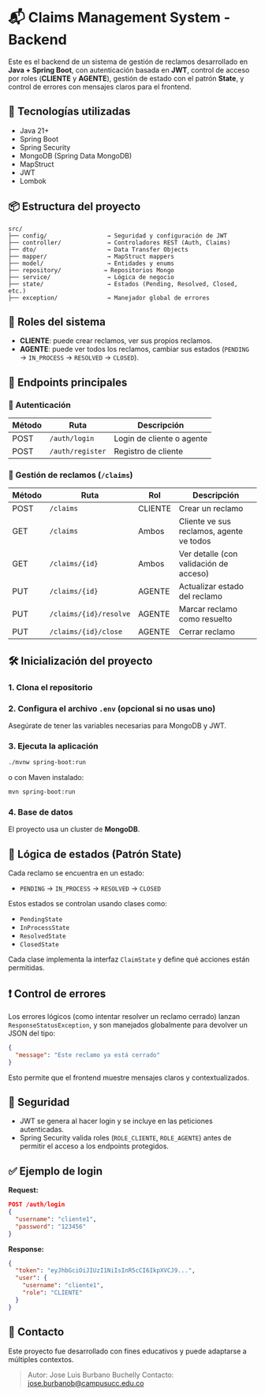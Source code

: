 # 📬 Claims Management System - Backend

Este es el backend de un sistema de gestión de reclamos desarrollado en **Java + Spring Boot**, con autenticación basada en **JWT**, control de acceso por roles (**CLIENTE** y **AGENTE**), gestión de estado con el patrón **State**, y control de errores con mensajes claros para el frontend.

## 🚀 Tecnologías utilizadas

- Java 21+
- Spring Boot
- Spring Security
- MongoDB (Spring Data MongoDB)
- MapStruct
- JWT
- Lombok

## 📦 Estructura del proyecto

```
src/
├── config/                 → Seguridad y configuración de JWT
├── controller/             → Controladores REST (Auth, Claims)
├── dto/                    → Data Transfer Objects
├── mapper/                 → MapStruct mappers
├── model/                  → Entidades y enums
├── repository/            → Repositorios Mongo
├── service/                → Lógica de negocio
├── state/                  → Estados (Pending, Resolved, Closed, etc.)
├── exception/              → Manejador global de errores
```

## 🔐 Roles del sistema

- **CLIENTE**: puede crear reclamos, ver sus propios reclamos.
- **AGENTE**: puede ver todos los reclamos, cambiar sus estados (`PENDING` → `IN_PROCESS` → `RESOLVED` → `CLOSED`).

## 🧪 Endpoints principales

### 🔑 Autenticación
| Método | Ruta               | Descripción                    |
|--------|--------------------|--------------------------------|
| POST   | `/auth/login`      | Login de cliente o agente      |
| POST   | `/auth/register`   | Registro de cliente            |

### 📨 Gestión de reclamos (`/claims`)

| Método | Ruta                     | Rol      | Descripción                              |
|--------|--------------------------|----------|------------------------------------------|
| POST   | `/claims`                | CLIENTE  | Crear un reclamo                         |
| GET    | `/claims`                | Ambos    | Cliente ve sus reclamos, agente ve todos |
| GET    | `/claims/{id}`           | Ambos    | Ver detalle (con validación de acceso)   |
| PUT    | `/claims/{id}`           | AGENTE   | Actualizar estado del reclamo            |
| PUT    | `/claims/{id}/resolve`   | AGENTE   | Marcar reclamo como resuelto             |
| PUT    | `/claims/{id}/close`     | AGENTE   | Cerrar reclamo                           |

## 🛠️ Inicialización del proyecto

### 1. Clona el repositorio

### 2. Configura el archivo `.env` (opcional si no usas uno)

Asegúrate de tener las variables necesarias para MongoDB y JWT.

### 3. Ejecuta la aplicación

```bash
./mvnw spring-boot:run
```

o con Maven instalado:

```bash
mvn spring-boot:run
```

### 4. Base de datos

El proyecto usa un cluster de **MongoDB**. 

## 🧠 Lógica de estados (Patrón State)

Cada reclamo se encuentra en un estado:

- `PENDING` → `IN_PROCESS` → `RESOLVED` → `CLOSED`

Estos estados se controlan usando clases como:

- `PendingState`
- `InProcessState`
- `ResolvedState`
- `ClosedState`

Cada clase implementa la interfaz `ClaimState` y define qué acciones están permitidas.

## ❗ Control de errores

Los errores lógicos (como intentar resolver un reclamo cerrado) lanzan `ResponseStatusException`, y son manejados globalmente para devolver un JSON del tipo:

```json
{
  "message": "Este reclamo ya está cerrado"
}
```

Esto permite que el frontend muestre mensajes claros y contextualizados.

## 🔐 Seguridad

- JWT se genera al hacer login y se incluye en las peticiones autenticadas.
- Spring Security valida roles (`ROLE_CLIENTE`, `ROLE_AGENTE`) antes de permitir el acceso a los endpoints protegidos.

## ✅ Ejemplo de login

**Request:**

```json
POST /auth/login
{
  "username": "cliente1",
  "password": "123456"
}
```

**Response:**

```json
{
  "token": "eyJhbGciOiJIUzI1NiIsInR5cCI6IkpXVCJ9...",
  "user": {
    "username": "cliente1",
    "role": "CLIENTE"
  }
}
```

## 📩 Contacto

Este proyecto fue desarrollado con fines educativos y puede adaptarse a múltiples contextos.

> Autor: Jose Luis Burbano Buchelly
> Contacto: jose.burbanob@campusucc.edu.co
